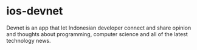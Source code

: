 # ios-devnet

Devnet is an app that let Indonesian developer connect and share opinion and thoughts about programming, computer science and all of the latest technology news.
